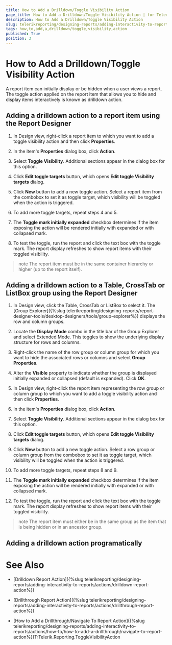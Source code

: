 ```yaml
---
title: How to Add a Drilldown/Toggle Visibility Action
page_title: How to Add a Drilldown/Toggle Visibility Action | for Telerik Reporting Documentation
description: How to Add a Drilldown/Toggle Visibility Action
slug: telerikreporting/designing-reports/adding-interactivity-to-reports/actions/how-to/how-to-add-a-drilldown/toggle-visibility-action
tags: how,to,add,a,drilldown/toggle,visibility,action
published: True
position: 3
---
```


# How to Add a Drilldown/Toggle Visibility Action



A report item can initially display or be hidden when a user views a report. The toggle action applied on the report item
    	that allows you to hide and display items interactively is known as drilldown action.

## Adding a drilldown action to a report item using the Report Designer

1. In Design view, right-click a report item to which you want to add a toggle visibility action and then click __Properties__.

1. In the item's __Properties__ dialog box, click __Action__.

1. Select __Toggle Visibility__. Additional sections appear in the dialog box for this option.

1. Click __Edit toggle targets__ button, which opens __Edit toggle Visibility targets__ dialog.

1. Click __New__ button to add a new toggle action. Select a report item from the combobox to set it as toggle target, 
        	which visibility will be toggled when the action is triggered.

1. To add more toggle targets, repeat steps 4 and 5.

1. The __Toggle mark initially expanded__ checkbox determines if the item exposing the action will be rendered initially 
  	with expanded or with collapsed mark.

1. To test the toggle, run the report and click the text box with the toggle mark. The report display refreshes to show 
        	report items with their toggled visibility.

>note The report item must be in the same container hierarchy or higher (up to the report itself).
>


## Adding a drilldown action to a Table, CrossTab or ListBox group using the Report Designer

1. In Design view, click the Table, CrossTab or ListBox to select it. The [Group Explorer]({%slug telerikreporting/designing-reports/report-designer-tools/desktop-designers/tools/group-explorer%}) 
	displays the row and column groups.

1. Locate the __Display Mode__ combo in the title bar of the Group Explorer and select Extended Mode. This 
	toggles to show the underlying display structure for rows and columns.

1. Right-click the name of the row group or column group for which you want to hide the associated rows or columns and 
		select __Group Properties__.

1. Alter the __Visible__ property to indicate whether the group is displayed initially 
	expanded or collapsed (default is expanded). Click __OK__.

1. In Design view, right-click the report item representing the row group or column group to which you want to add a toggle 
		visibility action and then click __Properties__.

1. In the item's __Properties__ dialog box, click __Action__.

1. Select __Toggle Visibility__. Additional sections appear in the dialog box for this option.

1. Click __Edit toggle targets__ button, which opens __Edit toggle Visibility targets__ dialog.

1. Click __New__ button to add a new toggle action. Select a row group or column group from the combobox to set it as toggle target, 
        	which visibility will be toggled when the action is triggered.

1. To add more toggle targets, repeat steps 8 and 9.

1. The __Toggle mark initially expanded__ checkbox determines if the item exposing the action will be rendered initially 
  	with expanded or with collapsed mark.

1. To test the toggle, run the report and click the text box with the toggle mark. The report display refreshes to show 
	report items with their toggled visibility.

>note The report item must either be in the same group as the item that is being hidden or in an ancestor group.
>


## Adding a drilldown action programatically

	



	



# See Also

 * [Drilldown Report Action]({%slug telerikreporting/designing-reports/adding-interactivity-to-reports/actions/drilldown-report-action%})

 * [Drillthrough Report Action]({%slug telerikreporting/designing-reports/adding-interactivity-to-reports/actions/drillthrough-report-action%})

 * [How to Add a Drillthrough/Navigate To Report Action]({%slug telerikreporting/designing-reports/adding-interactivity-to-reports/actions/how-to/how-to-add-a-drillthrough/navigate-to-report-action%})T:Telerik.Reporting.ToggleVisibilityAction
